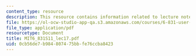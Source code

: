 ```yaml
---
content_type: resource
description: This resource contains information related to lecture notes.
file: https://ol-ocw-studio-app-qa.s3.amazonaws.com/courses/6-831-user-interface-design-and-implementation-spring-2011/0cb56de7b984807475bbfe76ccba8423_MIT6_831S11_lec17.pdf
file_type: application/pdf
resourcetype: Document
title: MIT6_831S11_lec17.pdf
uid: 0cb56de7-b984-8074-75bb-fe76ccba8423
---
```

